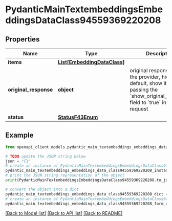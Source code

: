 # PydanticMainTextembeddingsEmbeddingsDataClass94559369220208


## Properties

Name | Type | Description | Notes
------------ | ------------- | ------------- | -------------
**items** | [**List[EmbeddingDataClass]**](EmbeddingDataClass.md) |  | [optional] 
**original_response** | **object** | original response sent by the provider, hidden by default, show it by passing the &#x60;show_original_response&#x60; field to &#x60;true&#x60; in your request | [optional] 
**status** | [**StatusF43Enum**](StatusF43Enum.md) |  | 

## Example

```python
from openapi_client.models.pydantic_main_textembeddings_embeddings_data_class94559369220208 import PydanticMainTextembeddingsEmbeddingsDataClass94559369220208

# TODO update the JSON string below
json = "{}"
# create an instance of PydanticMainTextembeddingsEmbeddingsDataClass94559369220208 from a JSON string
pydantic_main_textembeddings_embeddings_data_class94559369220208_instance = PydanticMainTextembeddingsEmbeddingsDataClass94559369220208.from_json(json)
# print the JSON string representation of the object
print(PydanticMainTextembeddingsEmbeddingsDataClass94559369220208.to_json())

# convert the object into a dict
pydantic_main_textembeddings_embeddings_data_class94559369220208_dict = pydantic_main_textembeddings_embeddings_data_class94559369220208_instance.to_dict()
# create an instance of PydanticMainTextembeddingsEmbeddingsDataClass94559369220208 from a dict
pydantic_main_textembeddings_embeddings_data_class94559369220208_form_dict = pydantic_main_textembeddings_embeddings_data_class94559369220208.from_dict(pydantic_main_textembeddings_embeddings_data_class94559369220208_dict)
```
[[Back to Model list]](../README.md#documentation-for-models) [[Back to API list]](../README.md#documentation-for-api-endpoints) [[Back to README]](../README.md)



